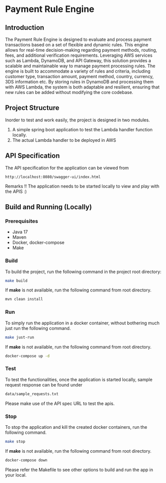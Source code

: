 # Payment Rule Engine

## Introduction

The Payment Rule Engine is designed to evaluate and process payment transactions based on a set of flexible and dynamic
rules. This engine allows for real-time decision-making regarding payment methods, routing, fees, and additional
verification requirements. Leveraging AWS services such as Lambda, DynamoDB, and API Gateway, this solution provides a
scalable and maintainable way to manage payment processing rules. The engine is built to accommodate a variety of rules
and criteria, including customer type, transaction amount, payment method, country, currency, 3DS information etc. By
storing rules in DynamoDB and processing them with AWS Lambda, the system is both adaptable and resilient, ensuring that
new rules can be added without modifying the core codebase.

## Project Structure

Inorder to test and work easily, the project is designed in two modules.

1. A simple spring boot application to test the Lambda handler function locally.
2. The actual Lambda handler to be deployed in AWS

## API Specification

The API specification for the application can be viewed from

```
http://localhost:8080/swagger-ui/index.html
```

Remarks !! The application needs to be started locally to view and play with the APIS :)

## Build and Running (Locally)

### Prerequisites

- Java 17
- Maven
- Docker, docker-compose
- Make

### Build

To build the project, run the following command in the project root directory:

```sh
make build
```

If **make** is not available, run the following command from root directory.

```sh
mvn clean install
```

### Run

To simply run the application in a docker container, without bothering much just run the following command.

```sh
make just-run
```

If **make** is not available, run the following command from root directory.

```sh
docker-compose up -d
```

### Test

To test the functionalities, once the application is started locally, sample request response can be found under

```sh
data/sample_requests.txt
```

Please make use of the API spec URL to test the apis.

### Stop

To stop the application and kill the created docker containers, run the following command.

```sh
make stop
```

If **make** is not available, run the following command from root directory.

```sh
docker-compose down
```

Please refer the Makefile to see other options to build and run the app in your local.
